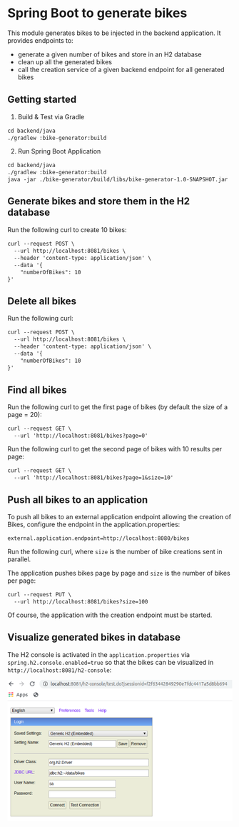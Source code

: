 # Spring Boot to generate bikes

This module generates bikes to be injected in the backend application. 
It provides endpoints to:

- generate a given number of bikes and store in an H2 database
- clean up all the generated bikes
- call the creation service of a given backend endpoint for all generated bikes

## Getting started

1. Build & Test via Gradle

```shell script
cd backend/java
./gradlew :bike-generator:build
``` 
2. Run Spring Boot Application

```shell script
cd backend/java
./gradlew :bike-generator:build
java -jar ./bike-generator/build/libs/bike-generator-1.0-SNAPSHOT.jar
```

## Generate bikes and store them in the H2 database

Run the following curl to create 10 bikes:

```shell script
curl --request POST \
  --url http://localhost:8081/bikes \
  --header 'content-type: application/json' \
  --data '{
	"numberOfBikes": 10
}'
```

## Delete all bikes

Run the following curl:

```shell script
curl --request POST \
  --url http://localhost:8081/bikes \
  --header 'content-type: application/json' \
  --data '{
	"numberOfBikes": 10
}'
```

## Find all bikes

Run the following curl to get the first page of bikes (by default the size of a page = 20):

```shell script
curl --request GET \
  --url 'http://localhost:8081/bikes?page=0'
```

Run the following curl to get the second page of bikes with 10 results per page:

```shell script
curl --request GET \
  --url 'http://localhost:8081/bikes?page=1&size=10'
```

## Push all bikes to an application

To push all bikes to an external application endpoint allowing the creation of Bikes, configure the endpoint in the application.properties:

```properties
external.application.endpoint=http://localhost:8080/bikes
```

Run the following curl, where `size` is the number of bike creations sent in parallel.
 
The application pushes bikes page by page and `size` is the number of bikes per page:

```shell script
curl --request PUT \
  --url http://localhost:8081/bikes?size=100
```

Of course, the application with the creation endpoint must be started.

## Visualize generated bikes in database

The H2 console is activated in the `application.properties` via `spring.h2.console.enabled=true` 
so that the bikes can be visualized in `http://localhost:8081/h2-console`:

![Connect to H2 Database](doc/assets/h2_connection.png)
